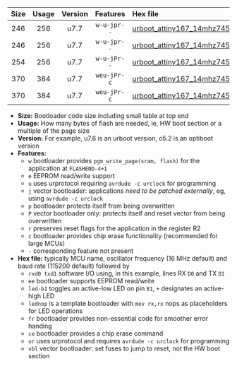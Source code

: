 |Size|Usage|Version|Features|Hex file|
|:-:|:-:|:-:|:-:|:--|
|246|256|u7.7|`w-u-jpr--`|[urboot_attiny167_14mhz7456_9600bps_rxb6_txb3_led+b1_ur_vbl.hex](https://raw.githubusercontent.com/stefanrueger/urboot.hex/main/mcus/attiny167/fcpu_14mhz7456/9600_bps/urboot_attiny167_14mhz7456_9600bps_rxb6_txb3_led+b1_ur_vbl.hex)|
|246|256|u7.7|`w-u-jpr--`|[urboot_attiny167_14mhz7456_9600bps_rxb6_txb3_lednop_ur_vbl.hex](https://raw.githubusercontent.com/stefanrueger/urboot.hex/main/mcus/attiny167/fcpu_14mhz7456/9600_bps/urboot_attiny167_14mhz7456_9600bps_rxb6_txb3_lednop_ur_vbl.hex)|
|254|256|u7.7|`w-u-jPr--`|[urboot_attiny167_14mhz7456_9600bps_rxb6_txb3_ur_vbl.hex](https://raw.githubusercontent.com/stefanrueger/urboot.hex/main/mcus/attiny167/fcpu_14mhz7456/9600_bps/urboot_attiny167_14mhz7456_9600bps_rxb6_txb3_ur_vbl.hex)|
|370|384|u7.7|`weu-jPr-c`|[urboot_attiny167_14mhz7456_9600bps_rxb6_txb3_ee_led+b1_fr_ce_ur_vbl.hex](https://raw.githubusercontent.com/stefanrueger/urboot.hex/main/mcus/attiny167/fcpu_14mhz7456/9600_bps/urboot_attiny167_14mhz7456_9600bps_rxb6_txb3_ee_led+b1_fr_ce_ur_vbl.hex)|
|370|384|u7.7|`weu-jPr-c`|[urboot_attiny167_14mhz7456_9600bps_rxb6_txb3_ee_lednop_fr_ce_ur_vbl.hex](https://raw.githubusercontent.com/stefanrueger/urboot.hex/main/mcus/attiny167/fcpu_14mhz7456/9600_bps/urboot_attiny167_14mhz7456_9600bps_rxb6_txb3_ee_lednop_fr_ce_ur_vbl.hex)|

- **Size:** Bootloader code size including small table at top end
- **Usage:** How many bytes of flash are needed, ie, HW boot section or a multiple of the page size
- **Version:** For example, u7.6 is an urboot version, o5.2 is an optiboot version
- **Features:**
  + `w` bootloader provides `pgm_write_page(sram, flash)` for the application at `FLASHEND-4+1`
  + `e` EEPROM read/write support
  + `u` uses urprotocol requiring `avrdude -c urclock` for programming
  + `j` vector bootloader: applications *need to be patched externally*, eg, using `avrdude -c urclock`
  + `p` bootloader protects itself from being overwritten
  + `P` vector bootloader only: protects itself and reset vector from being overwritten
  + `r` preserves reset flags for the application in the register R2
  + `c` bootloader provides chip erase functionality (recommended for large MCUs)
  + `-` corresponding feature not present
- **Hex file:** typically MCU name, oscillator frequency (16 MHz default) and baud rate (115200 default) followed by
  + `rxd0 txd1` software I/O using, in this example, lines RX `D0` and TX `D1`
  + `ee` bootloader supports EEPROM read/write
  + `led-b1` toggles an active-low LED on pin `B1`, `+` designates an active-high LED
  + `lednop` is a template bootloader with `mov rx,rx` nops as placeholders for LED operations
  + `fr` bootloader provides non-essential code for smoother error handing
  + `ce` bootloader provides a chip erase command
  + `ur` uses urprotocol and requires `avrdude -c urclock` for programming
  + `vbl` vector bootloader: set fuses to jump to reset, not the HW boot section
